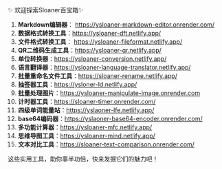 ✨ 欢迎探索Sloaner百宝箱✨

1. **Markdown编辑器**： https://ysloaner-markdown-editor.onrender.com/
2. **数据格式转换工具**：https://ysloaner-dft.netlify.app/
3. **文件格式转换工具**： https://ysloaner-fileformat.netlify.app/
4. **QR二维码生成工具**：https://ysloaner-qr.netlify.app/
5. **单位转换器**：https://ysloaner-conversion.netlify.app/
6. **语言翻译器**：https://ysloaner-language-translator.netlify.app/
7. **批量重命名文件工具**：https://sloaner-rename.netlify.app/
8. **抽签器工具**：https://ysloner-ld.netlify.app/
9. **批量处理图片**：https://ysloaner-manipulate-image.onrender.com
10. **计时器工具**：https://sloaner-timer.onrender.com/
11. **四级单词能量站**：https://yslaoner-lfe.netlify.app/
12. **base64编码器**：https://yslaoner-base64-encoder.onrender.com/
13. **多功能计算器**：https://ysloaner-mfc.netlify.app/
14. **思维导图工具**：https://ysloaner-mind.netlify.app/
15. **文本对比工具**：https://sloaner-text-comparison.onrender.com/

这些实用工具，助你事半功倍，快来发掘它们的魅力吧！